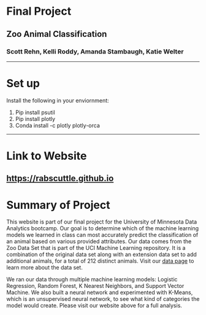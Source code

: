 # Final Project
## Zoo Animal Classification
### Scott Rehn, Kelli Roddy, Amanda Stambaugh, Katie Welter
---

# Set up
Install the following in your enviornment:
1. Pip install psutil
2. Pip install plotly
2. Conda install -c plotly plotly-orca
---

# Link to Website
https://rabscuttle.github.io
---

# Summary of Project
This website is part of our final project for the University of Minnesota Data Analytics bootcamp.  Our goal is to determine which of the machine learning models we learned in class can most accurately
predict the classification of an animal based on various provided attributes.  Our data comes from the Zoo Data Set that is part of the UCI Machine Learning repository.  It is a combination of the original data set along with an extension data set to add additional animals, for a total of 212 distinct animals. Visit our <a href = "https://rabscuttle.github.io/data.html">data page</a> to learn more about the data set.

We ran our data through multiple machine learning models: Logistic Regression, Random Forest, K Nearest Neighbors, and Support Vector Machine.  We also built a neural network and experimented with K-Means, which is an unsupervised neural network, to see what kind of categories the model would create. Please visit our website above for a full analysis.
